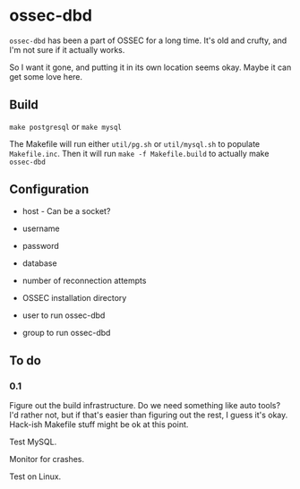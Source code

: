 # ossec-dbd


`ossec-dbd` has been a part of OSSEC for a long time. It's old and crufty,
and I'm not sure if it actually works.

So I want it gone, and putting it in its own location seems okay. Maybe 
it can get some love here.


## Build

`make postgresql` or `make mysql`

The Makefile will run either `util/pg.sh` or `util/mysql.sh` to populate `Makefile.inc`.
Then it will run `make -f Makefile.build` to actually make `ossec-dbd`

## Configuration

* host - Can be a socket?

* username

* password

* database

* number of reconnection attempts

* OSSEC installation directory

* user to run ossec-dbd

* group to run ossec-dbd


## To do

### 0.1

Figure out the build infrastructure. Do we need something like auto tools?
I'd rather not, but if that's easier than figuring out the rest, I guess it's okay.
Hack-ish Makefile stuff might be ok at this point.

Test MySQL.

Monitor for crashes.

Test on Linux.

